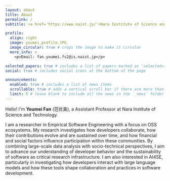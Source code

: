```yaml
---
layout: about
title: About
permalink: /
subtitle: <a href='https://www.naist.jp/'>Nara Institute of Science and Technology</a>. Software Engineering Laboratory. Assistant Professor.

profile:
  align: right
  image: youmei_profile.JPG
  image_circular: true # crops the image to make it circular
  more_info: >
    <p>Email: fan.youmei.fs2@is.naist.jp</p>

selected_papers: true # includes a list of papers marked as "selected={true}"
social: true # includes social icons at the bottom of the page

announcements:
  enabled: true # includes a list of news items
  scrollable: true # adds a vertical scroll bar if there are more than 3 news items
  limit: 5 # leave blank to include all the news in the `_news` folder
---
```


Hello! I'm **Youmei Fan** (范优美), a Assistant Professor at Nara Institute of Science and Technology. 

I am a researcher in Empirical Software Engineering with a focus on OSS ecosystems. My research investigates how developers collaborate, how their contributions evolve and are sustained over time, and how financial and social factors influence participation within these communities. By combining large-scale data analysis with socio-technical perspectives, I aim to advance our understanding of developer behavior and the sustainability of software as critical research infrastructure. I am also interested in AI4SE, particularly in investigating how developers interact with large language models and how these tools shape collaboration and practices in software development.

